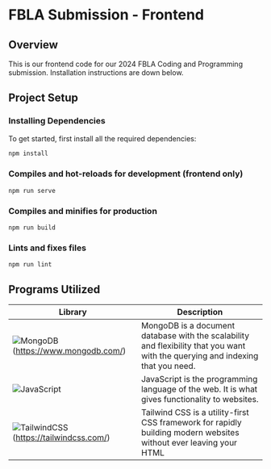 # FBLA Submission - Frontend

## Overview
This is our frontend code for our 2024 FBLA Coding and Programming submission. Installation instructions are down below.

## Project Setup

### Installing Dependencies
To get started, first install all the required dependencies:
```bash
npm install
```

### Compiles and hot-reloads for development (frontend only)
```
npm run serve
```

### Compiles and minifies for production
```
npm run build
```

### Lints and fixes files
```
npm run lint
```

## Programs Utilized
| Library | Description |
| - | - |
| ![MongoDB](https://img.shields.io/badge/MongoDB-4EA94B?style=for-the-badge&logo=mongodb&logoColor=white) (https://www.mongodb.com/)  | MongoDB is a document database with the scalability and flexibility that you want with the querying and indexing that you need.
| ![JavaScript](https://img.shields.io/badge/JavaScript-323330?style=for-the-badge&logo=javascript&logoColor=F7DF1E) | JavaScript is the programming language of the web. It is what gives functionality to websites. |An open source runtime for javascript code on the server.                  |
| ![TailwindCSS](https://img.shields.io/badge/tailwindcss-%2338B2AC.svg?style=for-the-badge&logo=tailwind-css&logoColor=white) (https://tailwindcss.com/)         | Tailwind CSS is a utility-first CSS framework for rapidly building modern websites without ever leaving your HTML                        |
